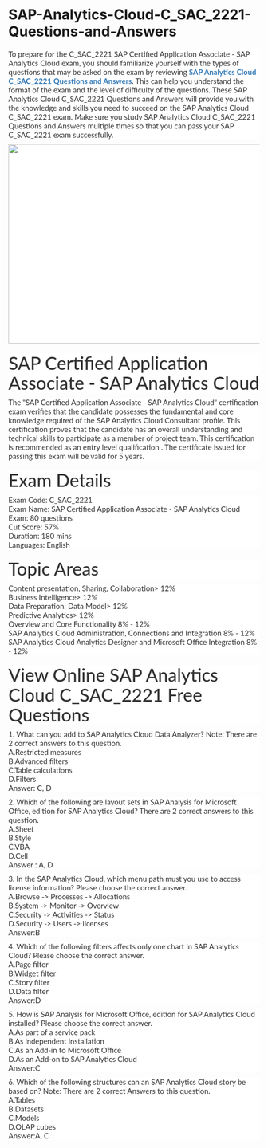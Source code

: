 # SAP-Analytics-Cloud-C_SAC_2221-Questions-and-Answers
<p>
	<span style="font-size:12px;font-weight:normal;">
	<p style="box-sizing:border-box;margin-top:0px;margin-bottom:10px;color:#333333;font-family:Lato;font-size:15px;white-space:normal;background-color:#FFFFFF;">
		To prepare for the C_SAC_2221 SAP Certified Application Associate - SAP Analytics Cloud exam, you should familiarize yourself with the types of questions that may be asked on the exam by reviewing&nbsp;<span style="box-sizing:border-box;font-weight:700;"><a href="https://www.passquestion.com/c_sac_2221.html" style="box-sizing:border-box;background-color:transparent;color:#337AB7;text-decoration-line:none;">SAP Analytics Cloud C_SAC_2221 Questions and Answers</a></span>. This can help you understand the format of the exam and the level of difficulty of the questions. These SAP Analytics Cloud C_SAC_2221 Questions and Answers will provide you with the knowledge and skills you need to succeed on the SAP Analytics Cloud C_SAC_2221 exam. Make sure you study SAP Analytics Cloud C_SAC_2221 Questions and Answers multiple times so that you can pass your SAP C_SAC_2221 exam successfully.
	</p>
	<p style="box-sizing:border-box;margin-top:0px;margin-bottom:10px;color:#333333;font-family:Lato;font-size:15px;white-space:normal;background-color:#FFFFFF;">
		<img alt="" src="https://www.passquestion.com/uploads/pqcom/images/20230106/2ced6a487bd06014fbb54e1f3e5207ed.png" style="box-sizing:border-box;vertical-align:middle;max-width:100%;height:400px;width:600px;" />
	</p>
	<h1 style="box-sizing:border-box;margin:20px 0px 10px;font-size:36px;font-family:Lato;font-weight:500;line-height:1.1;color:#333333;white-space:normal;background-color:#FFFFFF;">
		SAP Certified Application Associate - SAP Analytics Cloud
	</h1>
	<p style="box-sizing:border-box;margin-top:0px;margin-bottom:10px;color:#333333;font-family:Lato;font-size:15px;white-space:normal;background-color:#FFFFFF;">
		The "SAP Certified Application Associate - SAP Analytics Cloud" certification exam verifies that the candidate possesses the fundamental and core knowledge required of the SAP Analytics Cloud Consultant profile. This certification proves that the candidate has an overall understanding and technical skills to participate as a member of project team. This certification is recommended as an entry level qualification . The certificate issued for passing this exam will be valid for 5 years.
	</p>
	<h1 style="box-sizing:border-box;margin:20px 0px 10px;font-size:36px;font-family:Lato;font-weight:500;line-height:1.1;color:#333333;white-space:normal;background-color:#FFFFFF;">
		Exam Details
	</h1>
	<p style="box-sizing:border-box;margin-top:0px;margin-bottom:10px;color:#333333;font-family:Lato;font-size:15px;white-space:normal;background-color:#FFFFFF;">
		Exam Code: C_SAC_2221<br style="box-sizing:border-box;" />
Exam Name: SAP Certified Application Associate - SAP Analytics Cloud<br style="box-sizing:border-box;" />
Exam: 80 questions<br style="box-sizing:border-box;" />
Cut Score: 57%<br style="box-sizing:border-box;" />
Duration: 180 mins<br style="box-sizing:border-box;" />
Languages: English
	</p>
	<h1 style="box-sizing:border-box;margin:20px 0px 10px;font-size:36px;font-family:Lato;font-weight:500;line-height:1.1;color:#333333;white-space:normal;background-color:#FFFFFF;">
		Topic Areas
	</h1>
	<p style="box-sizing:border-box;margin-top:0px;margin-bottom:10px;color:#333333;font-family:Lato;font-size:15px;white-space:normal;background-color:#FFFFFF;">
		Content presentation, Sharing, Collaboration&gt; 12%<br style="box-sizing:border-box;" />
Business Intelligence&gt; 12%<br style="box-sizing:border-box;" />
Data Preparation: Data Model&gt; 12%<br style="box-sizing:border-box;" />
Predictive Analytics&gt; 12%<br style="box-sizing:border-box;" />
Overview and Core Functionality 8% - 12%<br style="box-sizing:border-box;" />
SAP Analytics Cloud Administration, Connections and Integration 8% - 12%<br style="box-sizing:border-box;" />
SAP Analytics Cloud Analytics Designer and Microsoft Office Integration 8% - 12%
	</p>
	<h1 style="box-sizing:border-box;margin:20px 0px 10px;font-size:36px;font-family:Lato;font-weight:500;line-height:1.1;color:#333333;white-space:normal;background-color:#FFFFFF;">
		View Online SAP Analytics Cloud C_SAC_2221 Free Questions
	</h1>
	<p style="box-sizing:border-box;margin-top:0px;margin-bottom:10px;color:#333333;font-family:Lato;font-size:15px;white-space:normal;background-color:#FFFFFF;">
		1. What can you add to SAP Analytics Cloud Data Analyzer? Note: There are 2 correct answers to this question.<br style="box-sizing:border-box;" />
A.Restricted measures<br style="box-sizing:border-box;" />
B.Advanced filters<br style="box-sizing:border-box;" />
C.Table calculations<br style="box-sizing:border-box;" />
D.Filters<br style="box-sizing:border-box;" />
Answer: C, D
	</p>
	<p style="box-sizing:border-box;margin-top:0px;margin-bottom:10px;color:#333333;font-family:Lato;font-size:15px;white-space:normal;background-color:#FFFFFF;">
		2. Which of the following are layout sets in SAP Analysis for Microsoft Office, edition for SAP Analytics Cloud? There are 2 correct answers to this question.<br style="box-sizing:border-box;" />
A.Sheet<br style="box-sizing:border-box;" />
B.Style<br style="box-sizing:border-box;" />
C.VBA<br style="box-sizing:border-box;" />
D.Cell<br style="box-sizing:border-box;" />
Answer : A, D
	</p>
	<p style="box-sizing:border-box;margin-top:0px;margin-bottom:10px;color:#333333;font-family:Lato;font-size:15px;white-space:normal;background-color:#FFFFFF;">
		3. In the SAP Analytics Cloud, which menu path must you use to access license information? Please choose the correct answer.<br style="box-sizing:border-box;" />
A.Browse -&gt; Processes -&gt; Allocations<br style="box-sizing:border-box;" />
B.System -&gt; Monitor -&gt; Overview<br style="box-sizing:border-box;" />
C.Security -&gt; Activities -&gt; Status<br style="box-sizing:border-box;" />
D.Security -&gt; Users -&gt; licenses<br style="box-sizing:border-box;" />
Answer:B
	</p>
	<p style="box-sizing:border-box;margin-top:0px;margin-bottom:10px;color:#333333;font-family:Lato;font-size:15px;white-space:normal;background-color:#FFFFFF;">
		4. Which of the following filters affects only one chart in SAP Analytics Cloud? Please choose the correct answer.<br style="box-sizing:border-box;" />
A.Page filter<br style="box-sizing:border-box;" />
B.Widget filter<br style="box-sizing:border-box;" />
C.Story filter<br style="box-sizing:border-box;" />
D.Data filter<br style="box-sizing:border-box;" />
Answer:D
	</p>
	<p style="box-sizing:border-box;margin-top:0px;margin-bottom:10px;color:#333333;font-family:Lato;font-size:15px;white-space:normal;background-color:#FFFFFF;">
		5. How is SAP Analysis for Microsoft Office, edition for SAP Analytics Cloud installed? Please choose the correct answer.<br style="box-sizing:border-box;" />
A.As part of a service pack<br style="box-sizing:border-box;" />
B.As independent installation<br style="box-sizing:border-box;" />
C.As an Add-in to Microsoft Office<br style="box-sizing:border-box;" />
D.As an Add-on to SAP Analytics Cloud<br style="box-sizing:border-box;" />
Answer:C
	</p>
	<p style="box-sizing:border-box;margin-top:0px;margin-bottom:10px;color:#333333;font-family:Lato;font-size:15px;white-space:normal;background-color:#FFFFFF;">
		6. Which of the following structures can an SAP Analytics Cloud story be based on? Note: There are 2 correct Answers to this question.<br style="box-sizing:border-box;" />
A.Tables<br style="box-sizing:border-box;" />
B.Datasets<br style="box-sizing:border-box;" />
C.Models<br style="box-sizing:border-box;" />
D.OLAP cubes<br style="box-sizing:border-box;" />
Answer:A, C
	</p>
</span>
</p>
<span style="white-space:normal;"></span>
